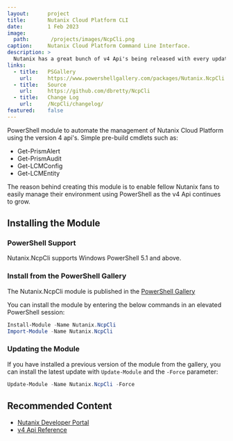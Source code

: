 ```yaml
---
layout:      project
title:       Nutanix Cloud Platform CLI
date:        1 Feb 2023
image:
  path:       /projects/images/NcpCli.png
caption:     Nutanix Cloud Platform Command Line Interface.
description: >
  Nutanix has a great bunch of v4 Api's being released with every update of Prism Central. This module will allow you to manage and update all of your Prism Central registered clusters from PowerShell
links:
  - title:   PSGallery
    url:     https://www.powershellgallery.com/packages/Nutanix.NcpCli
  - title:   Source
    url:     https://github.com/dbretty/NcpCli
  - title:   Change Log
    url:     /NcpCli/changelog/
featured:    false
---
```


PowerShell module to automate the management of Nutanix Cloud Platform using the version 4 api's. Simple pre-build cmdlets such as:

- Get-PrismAlert
- Get-PrismAudit
- Get-LCMConfig
- Get-LCMEntity

The reason behind creating this module is to enable fellow Nutanix fans to easily manage their environment using PowerShell as the v4 Api continues to grow. 

## Installing the Module

### PowerShell Support

Nutanix.NcpCli supports Windows PowerShell 5.1 and above.

### Install from the PowerShell Gallery

The Nutanix.NcpCli module is published in the [PowerShell Gallery](https://www.powershellgallery.com/packages/Nutanix.NcpCli/) 

You can install the module by entering the below commands in an elevated PowerShell session:

```powershell
Install-Module -Name Nutanix.NcpCli
Import-Module -Name Nutanix.NcpCli
```

### Updating the Module

If you have installed a previous version of the module from the gallery, you can install the latest update with `Update-Module` and the `-Force` parameter:

```powershell
Update-Module -Name Nutanix.NcpCli -Force
```

## Recommended Content

- [Nutanix Developer Portal](https://nutanix.dev)
- [v4 Api Reference](https://developers.nutanix.com/)